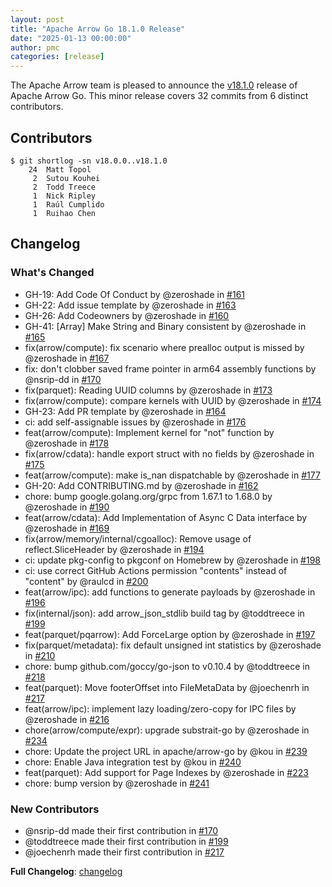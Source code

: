 ```yaml
---
layout: post
title: "Apache Arrow Go 18.1.0 Release"
date: "2025-01-13 00:00:00"
author: pmc
categories: [release]
---
```

<!--
{% comment %}
Licensed to the Apache Software Foundation (ASF) under one or more
contributor license agreements.  See the NOTICE file distributed with
this work for additional information regarding copyright ownership.
The ASF licenses this file to you under the Apache License, Version 2.0
(the "License"); you may not use this file except in compliance with
the License.  You may obtain a copy of the License at

http://www.apache.org/licenses/LICENSE-2.0

Unless required by applicable law or agreed to in writing, software
distributed under the License is distributed on an "AS IS" BASIS,
WITHOUT WARRANTIES OR CONDITIONS OF ANY KIND, either express or implied.
See the License for the specific language governing permissions and
limitations under the License.
{% endcomment %}
-->

The Apache Arrow team is pleased to announce the [v18.1.0](https://github.com/apache/arrow-go/releases/tag/v18.1.0) release of Apache Arrow Go. 
This minor release covers 32 commits from 6 distinct contributors.

## Contributors
```console
$ git shortlog -sn v18.0.0..v18.1.0
    24	Matt Topol
     2	Sutou Kouhei
     2	Todd Treece
     1	Nick Ripley
     1	Raúl Cumplido
     1	Ruihao Chen
```

## Changelog

### What's Changed
* GH-19: Add Code Of Conduct by @zeroshade in [#161](https://github.com/apache/arrow-go/pull/161)
* GH-22: Add issue template by @zeroshade in [#163](https://github.com/apache/arrow-go/pull/163)
* GH-26: Add Codeowners by @zeroshade in [#160](https://github.com/apache/arrow-go/pull/160)
* GH-41: [Array] Make String and Binary consistent by @zeroshade in [#165](https://github.com/apache/arrow-go/pull/165)
* fix(arrow/compute): fix scenario where prealloc output is missed by @zeroshade in [#167](https://github.com/apache/arrow-go/pull/167)
* fix: don't clobber saved frame pointer in arm64 assembly functions by @nsrip-dd in [#170](https://github.com/apache/arrow-go/pull/170)
* fix(parquet): Reading UUID columns by @zeroshade in [#173](https://github.com/apache/arrow-go/pull/173)
* fix(arrow/compute): compare kernels with UUID by @zeroshade in [#174](https://github.com/apache/arrow-go/pull/174)
* GH-23: Add PR template by @zeroshade in [#164](https://github.com/apache/arrow-go/pull/164)
* ci: add self-assignable issues by @zeroshade in [#176](https://github.com/apache/arrow-go/pull/176)
* feat(arrow/compute): Implement kernel for "not" function by @zeroshade in [#178](https://github.com/apache/arrow-go/pull/178)
* fix(arrow/cdata): handle export struct with no fields by @zeroshade in [#175](https://github.com/apache/arrow-go/pull/175)
* feat(arrow/compute): make is_nan dispatchable by @zeroshade in [#177](https://github.com/apache/arrow-go/pull/177)
* GH-20: Add CONTRIBUTING.md by @zeroshade in [#162](https://github.com/apache/arrow-go/pull/162)
* chore: bump google.golang.org/grpc from 1.67.1 to 1.68.0 by @zeroshade in [#190](https://github.com/apache/arrow-go/pull/190)
* feat(arrow/cdata): Add Implementation of Async C Data interface by @zeroshade in [#169](https://github.com/apache/arrow-go/pull/169)
* fix(arrow/memory/internal/cgoalloc): Remove usage of reflect.SliceHeader by @zeroshade in [#194](https://github.com/apache/arrow-go/pull/194)
* ci: update pkg-config to pkgconf on Homebrew by @zeroshade in [#198](https://github.com/apache/arrow-go/pull/198)
* ci: use correct GitHub Actions permission "contents" instead of "content" by @raulcd in [#200](https://github.com/apache/arrow-go/pull/200)
* feat(arrow/ipc): add functions to generate payloads by @zeroshade in [#196](https://github.com/apache/arrow-go/pull/196)
* fix(internal/json): add arrow_json_stdlib build tag by @toddtreece in [#199](https://github.com/apache/arrow-go/pull/199)
* feat(parquet/pqarrow): Add ForceLarge option by @zeroshade in [#197](https://github.com/apache/arrow-go/pull/197)
* fix(parquet/metadata): fix default unsigned int statistics by @zeroshade in [#210](https://github.com/apache/arrow-go/pull/210)
* chore: bump github.com/goccy/go-json to v0.10.4 by @toddtreece in [#218](https://github.com/apache/arrow-go/pull/218)
* feat(parquet): Move footerOffset into FileMetaData by @joechenrh in [#217](https://github.com/apache/arrow-go/pull/217)
* feat(arrow/ipc): implement lazy loading/zero-copy for IPC files by @zeroshade in [#216](https://github.com/apache/arrow-go/pull/216)
* chore(arrow/compute/expr): upgrade substrait-go by @zeroshade in [#234](https://github.com/apache/arrow-go/pull/234)
* chore: Update the project URL in apache/arrow-go by @kou in [#239](https://github.com/apache/arrow-go/pull/239)
* chore: Enable Java integration test by @kou in [#240](https://github.com/apache/arrow-go/pull/240)
* feat(parquet): Add support for Page Indexes by @zeroshade in [#223](https://github.com/apache/arrow-go/pull/223)
* chore: bump version by @zeroshade in [#241](https://github.com/apache/arrow-go/pull/241)

### New Contributors
* @nsrip-dd made their first contribution in [#170](https://github.com/apache/arrow-go/pull/170)
* @toddtreece made their first contribution in [#199](https://github.com/apache/arrow-go/pull/199)
* @joechenrh made their first contribution in [#217](https://github.com/apache/arrow-go/pull/217)

**Full Changelog**: [changelog](https://github.com/apache/arrow-go/compare/v18.0.0...v18.1.0)

